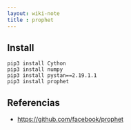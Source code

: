 ```yaml
---
layout: wiki-note
title : prophet
---
```


## Install

    pip3 install Cython
    pip3 install numpy
    pip3 install pystan==2.19.1.1
    pip3 install prophet

## Referencias

* https://github.com/facebook/prophet
